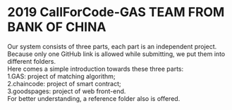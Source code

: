 # 2019 CallForCode-GAS TEAM FROM BANK OF CHINA
Our system consists of three parts, each part is an independent project.   
Because only one GitHub link is allowed while submitting, we put them into different folders.   
Here comes a simple introduction towards these three parts:   
1.GAS: project of matching algorithm;   
2.chaincode: project of smart contract;   
3.goodspages: project of web front-end.   
For better understanding, a reference folder also is offered.   
